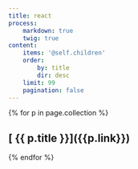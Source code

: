 ```yaml
---
title: react
process:
    markdown: true
    twig: true
content:
    items: '@self.children'
    order:
        by: title
        dir: desc
    limit: 99
    pagination: false
---
```


{% for p in page.collection %}
<h2>[ {{ p.title }}]({{p.link}})</h2>
{% endfor %}